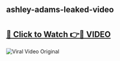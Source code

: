 ## ashley-adams-leaked-video 

# <h2><a href="http://freeplayer.one?title=ashley-adams-leaked-video&ref=21J">🔗 Click to Watch 👉🔴 VIDEO</a></h2>

<a href="http://freeplayer.one?title=ashley-adams-leaked-video&ref=21J" rel="nofollow" data-target="animated-image.originalLink"><img src="https://i.ibb.co.com/xMMVF88/686577567.gif" alt="Viral Video Original" style="max-width: 100%; display: inline-block;" data-target="animated-image.originalImage"></a>


